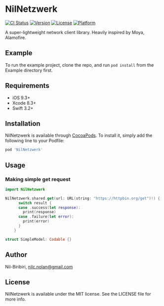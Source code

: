 # NilNetzwerk

[![CI Status](https://img.shields.io/travis/nilc.nolan@gmail.com/NilNetzwerk.svg?style=flat)](https://travis-ci.org/nilc.nolan@gmail.com/NilNetzwerk)
[![Version](https://img.shields.io/cocoapods/v/NilNetzwerk.svg?style=flat)](https://cocoapods.org/pods/NilNetzwerk)
[![License](https://img.shields.io/cocoapods/l/NilNetzwerk.svg?style=flat)](https://cocoapods.org/pods/NilNetzwerk)
[![Platform](https://img.shields.io/cocoapods/p/NilNetzwerk.svg?style=flat)](https://cocoapods.org/pods/NilNetzwerk)

A super-lightweight network client library. Heavily inspired by Moya, Alamofire.

## Example

To run the example project, clone the repo, and run `pod install` from the Example directory first.

## Requirements

 - iOS 9.3+
 - Xcode 8.3+
 - Swift 3.2+

## Installation

NilNetzwerk is available through [CocoaPods](https://cocoapods.org). To install
it, simply add the following line to your Podfile:

```ruby
pod 'NilNetzwerk'
```

## Usage 

  ### Making simple get request
```swift
import NilNetzwerk

NilNetzwerk.shared.get(url: URL(string: "https://httpbin.org/get")!) { (result: Result<SimpleModel>) in
      switch result {
      case .success(let response):
        print(response)
      case .failure(let error):
        print(error)
      }
    }

struct SimpleModel: Codable {}
```

## Author

Nil-Biribiri, nilc.nolan@gmail.com

## License

NilNetzwerk is available under the MIT license. See the LICENSE file for more info.
